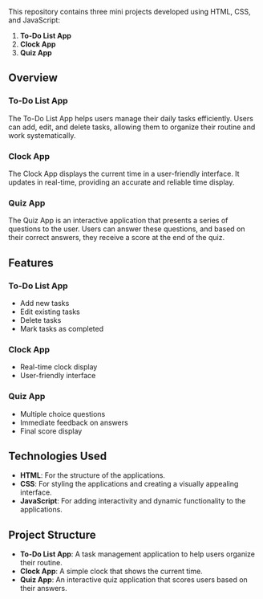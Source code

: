 This repository contains three mini projects developed using HTML, CSS, and JavaScript:

1. **To-Do List App**
2. **Clock App**
3. **Quiz App**

## Overview

### To-Do List App

The To-Do List App helps users manage their daily tasks efficiently. Users can add, edit, and delete tasks, allowing them to organize their routine and work systematically.

### Clock App

The Clock App displays the current time in a user-friendly interface. It updates in real-time, providing an accurate and reliable time display.

### Quiz App

The Quiz App is an interactive application that presents a series of questions to the user. Users can answer these questions, and based on their correct answers, they receive a score at the end of the quiz.

## Features

### To-Do List App

- Add new tasks
- Edit existing tasks
- Delete tasks
- Mark tasks as completed

### Clock App

- Real-time clock display
- User-friendly interface

### Quiz App

- Multiple choice questions
- Immediate feedback on answers
- Final score display

## Technologies Used

- **HTML**: For the structure of the applications.
- **CSS**: For styling the applications and creating a visually appealing interface.
- **JavaScript**: For adding interactivity and dynamic functionality to the applications.

## Project Structure

- **To-Do List App**: A task management application to help users organize their routine.
- **Clock App**: A simple clock that shows the current time.
- **Quiz App**: An interactive quiz application that scores users based on their answers.



